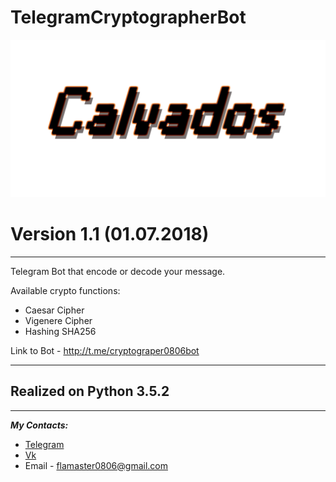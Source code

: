 # TelegramCryptographerBot
![alt text](./Logo.png)
# __Version 1.1 (01.07.2018)__
---
Telegram Bot that encode or decode your message.

Available crypto functions:
* Caesar Cipher
* Vigenere Cipher
* Hashing SHA256

Link to Bot - http://t.me/cryptograper0806bot
***
## Realized on __Python 3.5.2__
***
__*My Contacts:*__
* [Telegram](https://telegram.me/calvados0806)
* [Vk](https://vk.com/id172058693)
* Email - flamaster0806@gmail.com
